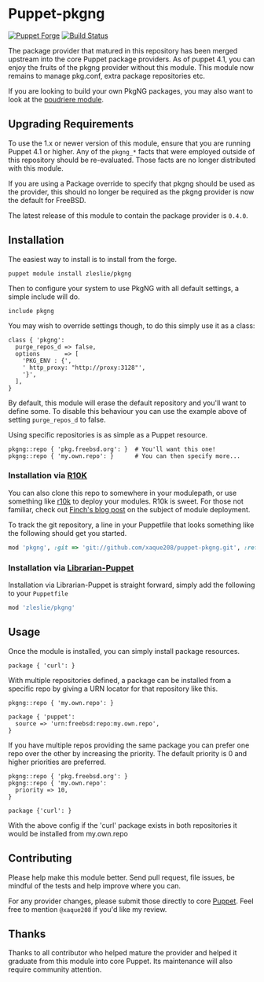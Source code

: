 # Puppet-pkgng

[![Puppet Forge](https://img.shields.io/puppetforge/v/zleslie/pkgng.svg)]() [![Build Status](https://travis-ci.org/xaque208/puppet-pkgng.svg?branch=master)](https://travis-ci.org/xaque208/puppet-pkgng)

The package provider that matured in this repository has been merged upstream
into the core Puppet package providers.  As of puppet 4.1, you can enjoy the
fruits of the pkgng provider without this module.  This module now remains to
manage pkg.conf, extra package repositories etc.

If you are looking to build your own PkgNG packages, you may also want to look
at the [poudriere module](https://github.com/xaque208/puppet-poudriere).

## Upgrading Requirements

To use the 1.x or newer version of this module, ensure that you are running
Puppet 4.1 or higher.  Any of the `pkgng_*` facts that were employed outside of
this repository should be re-evaluated.  Those facts are no longer distributed
with this module.

If you are using a Package override to specify that pkgng should be used as the
provider,  this should no longer be required as the pkgng provider is now the
default for FreeBSD.

The latest release of this module to contain the package provider is `0.4.0`.

## Installation

The easiest way to install is to install from the forge.

```
puppet module install zleslie/pkgng
```

Then to configure your system to use PkgNG with all default settings, a
simple include will do.

```Puppet
include pkgng
```

You may wish to override settings though, to do this simply use it as a class:

```Puppet
class { 'pkgng':
  purge_repos_d => false,
  options       => [
    'PKG_ENV : {',
    ' http_proxy: "http://proxy:3128"',
    '}',
  ],
}
```

By default, this module will erase the default repository and you'll want to
define some. To disable this behaviour you can use the example above of
setting `purge_repos_d` to false.

Using specific repositories is as simple as a Puppet resource.

```Puppet
pkgng::repo { 'pkg.freebsd.org': }  # You'll want this one!
pkgng::repo { 'my.own.repo': }      # You can then specify more...
```

### Installation via [R10K](https://github.com/adrienthebo/r10k)

You can also clone this repo to somewhere in your modulepath, or use something
like [r10k](https://github.com/adrienthebo/r10k) to deploy your modules.  R10k
is sweet.  For those not familiar, check out [Finch's blog
post](http://somethingsinistral.net/blog/rethinking-puppet-deployment/) on the
subject of module deployment.

To track the git repository, a line in your Puppetfile that looks something
like the following should get you started.

```Ruby
mod 'pkgng', :git => 'git://github.com/xaque208/puppet-pkgng.git', :ref => '1.0.0'
```

### Installation via [Librarian-Puppet](http://librarian-puppet.com/)

Installation via Librarian-Puppet is straight forward, simply add the
following to your `Puppetfile`

```Ruby
mod 'zleslie/pkgng'
```

## Usage

Once the module is installed, you can simply install package resources.

```Puppet
package { 'curl': }
```

With multiple repositories defined, a package can be installed from a specific
repo by giving a URN locator for that repository like this.

```Puppet
pkgng::repo { 'my.own.repo': }

package { 'puppet':
  source => 'urn:freebsd:repo:my.own.repo',
}
```

If you have multiple repos providing the same package you can prefer one repo
over the other by increasing the priority.  The default priority is 0 and
higher priorities are preferred.

```Puppet
pkgng::repo { 'pkg.freebsd.org': }
pkgng::repo { 'my.own.repo':
  priority => 10,
}

package {'curl': }
```

With the above config if the 'curl' package exists in both repositories it
would be installed from my.own.repo

## Contributing

Please help make this module better.  Send pull request, file issues, be
mindful of the tests and help improve where you can.

For any provider changes, please submit those directly to core
[Puppet](https://github.com/puppetlabs/puppet).  Feel free to mention
`@xaque208` if you'd like my review.

## Thanks

Thanks to all contributor who helped mature the provider and helped it graduate
from this module into core Puppet.  Its maintenance will also require community
attention.

